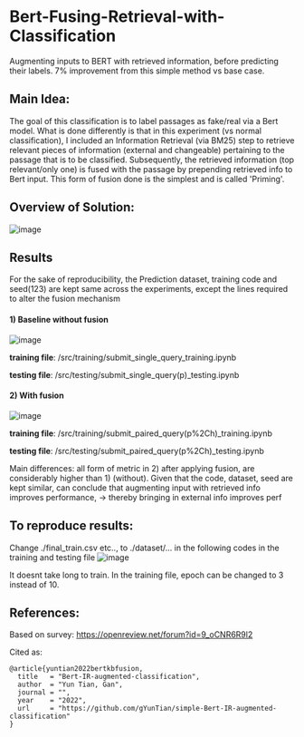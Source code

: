 # Bert-Fusing-Retrieval-with-Classification
Augmenting inputs to BERT with retrieved information, before predicting their labels. 7% improvement from this simple method vs base case.

## Main Idea:
The goal of this classification is to label passages as fake/real via a Bert model.
What is done differently is that in this experiment (vs normal classification), I included an Information Retrieval (via BM25) step to retrieve relevant pieces of information (external and changeable) pertaining to the passage that is to be classified.
Subsequently, the retrieved information (top relevant/only one) is fused with the passage by prepending retrieved info to Bert input.
This form of fusion done is the simplest and is called 'Priming'. <br/>

## Overview of Solution:
![image](https://user-images.githubusercontent.com/54625060/170184988-c058e8ba-687c-40e4-9515-2f32c5881012.png) <br />

## Results
For the sake of reproducibility, the Prediction dataset, training code and seed(123) are kept same across the experiments, except the lines required to alter the fusion mechanism 

#### 1) Baseline without fusion
![image](https://user-images.githubusercontent.com/54625060/170638629-d9083dea-f623-4e59-9821-da4095d55d56.png)

<b>training file</b>: /src/training/submit_single_query_training.ipynb

<b>testing file</b>: /src/testing/submit_single_query(p)_testing.ipynb <br />
#### 2) With fusion
![image](https://user-images.githubusercontent.com/54625060/170638587-4f102fe5-c723-45df-b8f0-fc1c67faaec1.png)

<b>training file</b>: /src/training/submit_paired_query(p%2Ch)_training.ipynb

<b>testing file</b>: /src/testing/submit_paired_query(p%2Ch)_testing.ipynb

Main differences: all form of metric in 2) after applying fusion, are considerably higher than 1) (without).
Given that the code, dataset, seed are kept similar, can conclude that augmenting input with retrieved info improves performance, -> thereby bringing in external info improves perf<br />

## To reproduce results:
Change ./final_train.csv etc.., to ./dataset/... in the following codes in the training and testing file
![image](https://user-images.githubusercontent.com/54625060/170484339-21d1db66-19d9-4126-8bb3-5a2f8b684b7b.png)


It doesnt take long to train. In the training file, epoch can be changed to 3 instead of 10.

## References:
Based on survey: https://openreview.net/forum?id=9_oCNR6R9l2

Cited as:

    @article{yuntian2022bertkbfusion,
      title   = "Bert-IR-augmented-classification",
      author  = "Yun Tian, Gan",
      journal = "",
      year    = "2022",
      url     = "https://github.com/gYunTian/simple-Bert-IR-augmented-classification"
    }
